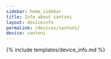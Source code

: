 ```yaml
---
sidebar: home_sidebar
title: Info about santoni
layout: deviceinfo
permalink: /devices/santoni/
device: santoni
---
```

{% include templates/device_info.md %}
